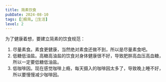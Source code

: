 ```yaml
---
title: 简素饮食
pubDate: 2024-08-10
tags: [🥚极简, 🍚生活]
level: 2
---
```


为了健康着想，要建立简素的饮食规范：

1. 尽量素食。素食更健康，当然绝对素食还做不到，所以是尽量素食吧。
2. 低糖低油盐。高糖高油盐的饮食对身体健康很不好，导致肥胖高血压高血糖，所以一定要低糖低油盐。
3. 低咖啡因。现在感觉咖啡上瘾，每天摄入的咖啡因太多了，导致晚上睡不好，所以要慢慢减少咖啡因。
